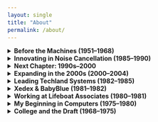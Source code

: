 ```yaml
---
layout: single
title: "About"
permalink: /about/
---
```


<details>
<summary><strong>Before the Machines (1951–1968)</strong></summary>
<div markdown="1">

- I was born on **November 23, 1951**.
- In **1955**, before my uncle moved to Worcester, **Uncle Gerald** lived with his family on the **opposite corner of our block**.
  - We had one corner; they had the other. I used to **play with my cousins** all the time.
  - When they moved to **Worcester**, it was **a little upsetting to me** as a child — it changed the dynamic of our close-knit family life.
- For reasons never fully explained to me, I qualified for a **two-year SP program** in junior high school.
  - As a result, I attended only **7th and 9th grade**, skipping **8th grade entirely**.
- Combined with my **late-year birthday**, this meant I was **younger than nearly everyone** at my educational level — which is how I ended up starting **college at age 16**.

- Moved from **Flushing** to **Douglaston**. Before then, I had been quite **shy and repressed**, not one to speak up or seek the spotlight.
- That started to change after the move. Around that time, my parents bought me a **chemistry set**, which I enthusiastically set up in the **basement** of our new home.
- I began conducting experiments, and by the third or fourth one, I learned how to make **purple dye**.
- When the experiment succeeded, I excitedly dumped the dye into the basement sink — not realizing my **mother was soaking her best linens** in that very sink.
- The linens all turned purple. My chemistry set **disappeared shortly thereafter**, and that experience left me with a **lifelong aversion to chemistry**.
- It also pushed me further toward interests like **electronics, music, and computing**.
- I did take one **college chemistry course**, but struggled to stay interested. I ended up **just reading the textbook**, taking the **final exam**, and scoring a **90**, which **blew the curve** — much to the frustration of my classmates.

- After we moved to **Douglaston** when I was **12 years old**, my parents gave me **two weeks of golf lessons** from the pro at the **Douglaston Golf Course**, which was right across the street from our new home.
  - I took to golf immediately, and for the first time in my life, I was able to **beat the school athletes** at a game they cared about.
  - This marked a **turning point in my confidence**.
  - In the **summers after school was over**, when I was younger, my mother used to take me to the **beach** with her every morning.
  - But once I learned to play golf, I would play **every single day**.
  - I played the **Douglaston Golf Course**, which I could walk to, and I had a **golf pass from the city** that let me play for just **75 cents a round**.
  - I also learned a very important lesson early on the golf course.
  - Being a naturally helpful person who understood things deeply, I had the urge to help other players with their golf swings when I saw them struggling.
  - But I quickly learned that **unsolicited help**, even if well-meaning, often led to **bad reactions**.
  - That experience taught me an early and lasting rule: **never give advice on a golf course unless someone asks for it**.
- Around age **15 or 16**, I had a powerful realization — it came either from a dream or my subconscious: that **everything in life is cyclical**.
  - Everything has a **beginning**, and eventually, an **end** — some things end sooner, some later.
  - This insight profoundly shaped how I approached life: it made me **adaptable**, more **accepting of change**, and better at **moving on** when things ended.
  - An extreme example of this is how I responded to being fired from **Xedex** — I immediately pivoted and went on to start **Techland Systems**.
- I discovered I thrived in **competitive environments** — not just golf, but also **bowling**, and even **archery**, where I won a **trophy at day camp at age 14**.
- These early competitive outlets shaped me profoundly. They helped me build confidence, learn to focus under pressure, and ultimately gave me the mindset that carried into tech and business.
- I’ve always had a strong sense of **independence**, even as a child — but my **rebelliousness** didn’t really emerge until I started **college**.
- Learned to drive from both my **mother and father** in **early 1968**, shortly before I started college.
- Joined the **New York Audio Society** and regularly attended their meetings.  
- At **age 18**, I subscribed to the **New York Philharmonic** and would attend concerts with my brother.  
- As with all things I’m passionate about, I dove deep — I’ve always been **insatiably curious**, and **audio technology** became a serious pursuit.  
- Studied under **Dr. Banesh Hoffmann** at **Queens College**  
  - A renowned physicist and mathematician best known for co-authoring *Relativity: The Special and the General Theory* with **Albert Einstein**.  
  - Hoffmann had been one of Einstein’s closest collaborators and advocates, helping defend and communicate the ideas of general relativity.  
  - He became a **mentor and advocate** for me during my college years and had a profound influence on my thinking.  
  - He wrote me an extraordinary **letter of recommendation**, calling me *“the best student I’ve had in 30 years of teaching”* and saying he *expected big things from me*.  
  - That letter has remained one of my most cherished acknowledgments — and a reminder of the power of mentorship in shaping a life.  
  - Hoffmann inspired in me a love for **systems thinking**, abstraction, and intellectual rigor that I carried into computing, strategy, and innovation.

</div>
</details>





<details>
<summary><strong>Innovating in Noise Cancellation (1985–1990)</strong></summary>
<div markdown="1">

- After leaving Techland, I was invited by **Mike Parella** to help **restructure Noise Cancellation Technologies (NCTI)**, a public company in Miami.
- I was tasked with **securing the patent rights to the Chaplin patent for systematic noise cancellation from **Professor Peter Chaplin** at the **University of Essex** in the UK.
- When I arrived, the team at Essex was skeptical due to past management experiences, but I **smoothed things over** and closed the deal for **£100,000**.
- Returning to the U.S., I sent **Eldon Ziegler** to Miami to evaluate NCT’s technical assets. His report: fire everyone and start from scratch.
- I hired Eldon as **VP of Engineering**, and he set up a new **lab in Columbia, Maryland**, while I ran operations from **Great Neck, NY**.
- I hired about a dozen people to rebuild the company, and **John McCloy Jr.** joined the team soon after.

### Diplomacy and Defense

- Each week I’d fly to **Baltimore** to work with Eldon and return to New York.
- I visited **John McCloy Sr.** — John Jr.’s father — in **Greenwich**, and had a deep, inspiring conversation.
- **John Sr.** was widely considered the most influential **private citizen of the 20th century**, having negotiated the **Cuban Missile Crisis settlement**.
- John Jr. introduced me to high-level contacts, including the **U.S. Secretary of Defense**, whom we met at the **Pentagon**.
- We sold some systems to the military and traveled together to **Berlin** and **Munich**.
- In **Berlin**, McCloy was treated like royalty — we attended **Herbert von Karajan’s final concert** of **Beethoven’s Ninth Symphony**.
- One day I crossed into **East Berlin** with a friend of McCloy’s. It was eerie — a surreal walk through a very different world.

### Boeing and Beyond

- In **1989**, I flew to **Seattle** to help close a deal with **Boeing**.
- The flight was repeatedly delayed and left at **3:00 AM**, putting me in the middle seat between **two nuns**.
- Despite no sleep, I performed well and closed the deal.
- I continued leading NCT until mid-1990, when I sold my **York Research stock** after settling litigation.

</div>
</details>

<details>
<summary><strong>Next Chapter: 1990s–2000</strong></summary>
<div markdown="1">

- In **late 1990**, I got my first real connection to the **Internet**, using **PPP over a modem**.
- My initial ISP was **Pipeline.com**, which would later become **MindSpring.com**.
- I quickly became adept at using early **web browsers** like **Netscape**, and began exploring the growing universe of online content.

- After receiving the **York Research settlement** in the summer of 1990, I also began learning about **investing**.
- I took courses at the **New York Institute of Finance** with renowned technician **Ralph Acampora**, gaining insight into **how markets worked**.
- I revisited software from **AIQ Systems**, a company I had helped during my Lifeboat days, and began actively using it in my trading and analysis.

- I attended an **AIQ seminar** in **Miami**, where I first saw the potential of applying technical software to **futures market analysis**.
- At the time, I was already running the **first version of TradeStation** on my home computer, connected to a **Signal data feed** via a crude **FM antenna**.
- Inspired by the seminar, I began building my **first futures trading system**, which was generating **profitable signals**.
- The challenge was **order execution** — there was no efficient way to get trades to the **futures pits** in real time.
- Working with **Eldon Ziegler** and my **broker**, we created a modem-based pipeline to transmit the trades for manual entry.
- This system — developed in **1993–1994** — was effectively my **first trading bot**.

- I later installed a **satellite dish on my roof** to feed TradeStation with better data.
- One day, while playing golf, I got a call from my broker: the system was up **$150,000**. I told him to let it run — it finished the day up **$340,000**.

- In **November 1991**, JoAnn and I bought a home in **Old Brookville, Long Island**, and moved in during the first half of 1992.
- Sadly, my **father died in 1994**, followed by my **mother** six months later. In **1996**, **JoAnn’s mother** passed away as well.

- Through my growing relationships with **casino executives (CNOs)**, I gained rare access to **golf courses**, **fights**, and **Super Bowls**.
- I attended major events like the **Sugar Ray Leonard vs. Hagler** fight in 1988, and was regularly invited to championship events.
- One highlight was the infamous **Tyson vs. Holyfield bite fight**, where I saw chaos break out in the MGM Grand and casino.
- During the 1990s, I also played over **140 rounds at Shadow Creek**, including a month where I played daily with **Kenny Green** as he rehabbed for the tour.

- I attended the **Studio 54 opening** at MGM, with **Elton John** performing for hours and drinks with **Tony Curtis**.
- At the **Bellagio opening**, JoAnn and I were flown by private jet and checked in on the runway, attending a private concert by **Van Cliburn**.

</div>
</details>

<details>
<summary><strong>Expanding in the 2000s (2000–2004)</strong></summary>
<div markdown="1">

<!-- Ready for narration -->

</div>
</details>

<details>
<summary><strong>Leading Techland Systems (1982–1985)</strong></summary>
<div markdown="1">

- After leaving Xedex in 1982, I founded **Techland Systems Inc.**, taking my entire team with me.
- I brought on **Richard Clowes**, a top former IBM salesperson, as **VP of Sales**.
- With the support of **Neil Colvin** and **Mike Aaronson**, I was introduced to **Reed Smith** and his colleague **Bob**, who had developed **3270 terminal emulation software**.
- This became the foundation of **BlueLynx**, our flagship product.
- Ironically, had things played out differently, BlueLynx might have become part of the Xedex product line — but instead, it was the core of something much bigger.
- **Techland** would ultimately earn me **$3.3 million**, but that payoff came years later.

### BlueLynx and TwinX

- **BlueLynx** provided **3270/5250 terminal emulation** and full **SNA/SDLC** mainframe connectivity.
- A **1984 DataPro report** praised it as a standout solution. ([Bitsavers PDF](https://www.bitsavers.org/pdf/datapro/protocol_conversion_systems/C23-825_Techland_Systems.pdf))
- It could emulate a **5251 Model 12** terminal and support **5256 printers**.
- We also released **TwinX**, a product that enabled Twinax connectivity to **IBM System/34 and 36**.

### Expansion and Growth

- In our first year, Richard Clowes brought in **$2 million in revenue**, landing major clients like **RJR Reynolds**, **New England Life**, and the **Federal Reserve Bank of San Francisco**.
- We grew to **50 employees** and opened offices at **Waterside Plaza** on the East River in New York.
- We launched a **Techland subsidiary in London**, run by Richard’s brother.
- Richard and I often flew over on the **Concorde**, and we expanded manufacturing by arranging **cost-effective hardware production in Malaysia**.

> On one such trip: we flew Concorde to London, then first-class via Singapore Airlines to China with stops in the New Territories and Bombay, and returned to NYC on Concorde — the entire journey cost just **$1,500 per person**.

### Eldon Ziegler and Product Development

- I wanted to build a personal information manager and asked **Neil Colvin** for a recommendation.
- He referred me to **Eldon Ziegler**, the best software developer he knew.
- Eldon joined to work on **a single software product** and delivered incredible results.
- Later, I would hire him again — this time as **VP of Engineering at NCTI** — where he played a much larger role in shaping the company.
- Over time, he became a **lifelong friend and collaborator**.

### Sale and Aftermath

- In **1985**, we were approached by **Bob Benningson** of **York Research**, who wanted to acquire Techland.
- After a year of negotiations, we sold Techland and became a **public company**.
- Within a month, I discovered the new owners had stopped **paying payroll taxes** to save cash.
- On the advice of my lawyers, I resigned immediately.
- York Research later **sued to reclaim our stock**, launching litigation that lasted until **1990**.
- That summer, Benningson settled with me, and I sold all my York shares for **$3.3 million**.
- The other original shareholders persisted and ultimately **won their case in 1991**.

</div>
</details>

<details>
<summary><strong>Xedex & BabyBlue (1981–1982)</strong></summary>
<div markdown="1">

- In **1981**, I was approached by **Mike Aaronson**, who needed help raising funds for a Z80-based coprocessor card he had developed.
- His invention would allow the **IBM PC**, which had just been released, to run **CP/M programs** — a huge deal since most useful software still ran on CP/M.
- I helped him structure a deal to raise **$10,000**, and in the process decided to leave Lifeboat and form a new venture.
- I teamed up with **Roland Joffe** (head of marketing at Lifeboat), his assistant **Rebecka**, and engineer **Bob Hassel**, and we founded **Xedex**.
- Roland established our main office in a **house on 6th Avenue in Burlington**, and hired top PR firm **Burson-Marsteller** to handle publicity.
- Bob opened a production office in **Suffern, New York**, where he began manufacturing what we called **BabyBlue**.
- Within five months, we were shipping product and getting strong coverage in the press.

> 📰 In **February 1982**, UPI reported:
> “XEDEX President Harris Landgarten said Baby Blue ‘will make the IBM machine more versatile than an Apple or a Tandy microcomputer in terms …’” — [UPI Archives](https://www.upi.com/Archives/1982/02/17/A-5-week-old-computer-company-Wednesday-unveiled-a-product-it/5338382770000)

- I knew early on that the **hardware and software had a limited shelf life** — the industry was evolving rapidly.
- Unfortunately, in late 1982 I discovered that **Bob Hassel** was sabotaging the hardware and had made a deal with the investor to **force me out**.
- I was **fired**, and took my team with me to start **Techland Systems**.
- Although I had to leave BabyBlue behind, I wasn't bitter. I had helped birth an idea and a product that was real — and I was about to do something even more impactful.
- It's worth noting that **BabyBlue II**, a later version of the product, was developed **after I had left the company**.

</div>
</details>

<details>
<summary><strong>Working at Lifeboat Associates (1980–1981)</strong></summary>
<div markdown="1">

- In **1979**, I got a call from **Tony Gold**, president of Lifeboat Associates, inviting me to join the company.
- In **1980**, I left my family's plumbing supply business to take the leap into software.
- At Lifeboat, I edited and published our newsletter, **Lifelines**, and one of my main responsibilities was writing a **weekly editorial**.
- These editorials discussed industry trends and often highlighted **technical issues** or **bugs** in common tools and compilers.
- I took pride in **documenting compiler bugs** — particularly in BASIC — to help fellow programmers avoid pitfalls.
- This transparency occasionally sparked backlash, especially from **Bill Gates**, who would personally call to complain when I published bugs related to Microsoft BASIC.
- Still, I believed in giving developers clear, honest information to work with.

### Industry Collaboration

- I negotiated **royalty contracts** with independent developers and third-party software authors.
- These included major relationships:
  - **Micro Focus** – COBOL compilers  
  - **Peter Rozen** – TMaker  
  - **Balcones Software** – accounting systems  
  - I frequently traveled to **Austin, TX** to coordinate with Balcones.

### Ford & Microsoft

- I helped **Ford Motor Company** develop its **early PC strategy**, and flew solo to present at their **Renaissance Center** headquarters in Detroit.
- Around that time, I also attended an **Intel conference in Oregon** with **Neil Colvin**.
- After the conference, **Bill Gates** personally gave Neil and me a tour of what would become **Microsoft’s first campus** in **Redmond**.
- At that moment, Microsoft had only leased **half the building**, but it was clear they were on the brink of something much larger.
- It was one of those moments that reminded me how far I'd come — from a quiet, technical kid to someone confidently speaking to senior execs at a Fortune 500 company.

### BIOS Opportunity

- I also worked closely with **Neil Colvin** of Phoenix Technologies and **Mike Aaronson**.
- I tested early BIOS products like **P-Mate**, and I was the one who first suggested there was a market need for a **third-party BIOS** — an idea that became foundational to the PC clone industry.

</div>
</details>

<details>
<summary><strong>My Beginning in Computers (1975–1980)</strong></summary>
<div markdown="1">

- After graduating college, I remained deeply interested in electronics and computing.
- Frustrated by early Fortran programming using **punch cards** and long turnaround times, I was eager for more immediate feedback.
- I built a number of **advanced Heathkits**, including a **digital FM receiver**.
- I ordered one of the first **HP-85** calculators and used it for physics calculations — it replaced the slide rule.

### Enter the Altair

- In 1973, I bought an **audio sweep generator kit** from **MITS** to align tape heads on my **TEAC** reel-to-reel.
- MITS later sent me a **$100 discount certificate**, and when they introduced the **Altair 8800** in *Popular Electronics* (1975), I ordered the kit immediately.
- Built it myself — it had **256 bytes of RAM** and blinking LEDs.

### BASIC Changes Everything

- I later upgraded the Altair to **4 KB of RAM** and loaded **Microsoft BASIC** from **paper tape**.
- It was the first time I could write code and get immediate results — a major shift from the delayed punch card workflows.

### Building Real Software

- After graduating in **December 1975**, I worked full-time at **Ace Brass**, my father's business.
- I had moved out of my parents' house in **1974** and was living in an apartment when I met **JoAnn** in December 1975.
- We were married on **May 6, 1978**, and bought our **first house in Douglaston** a year later, in **1979** — a major step forward in both our personal and professional lives.
- During this time — between graduation and my joining **Lifeboat Associates** — I had the opportunity to write several complete software systems.
- I purchased an **IMSAI Z-80 system** and developed a full **invoicing, packing list, and accounts receivable system** in BASIC for the business.
- Storage was done on **cassette tape** — floppy drives were not yet available.
- The system ran **CP/M**, and I sourced software from **Lifeboat Associates**, where I would later go on to work.

> That Altair wasn’t just my first PC. It was the **gateway to a lifelong career in tech**.

![Altair 8800](/assets/images/altair-8800.jpeg)  
*Altair 8800 – the first widely recognized personal computer*

![Teletype Model 33 ASR](/assets/images/teletype-asr33.jpg)  
*Teletype Model 33 ASR used for I/O*

</div>
</details>

<details>
<summary><strong>College and the Draft (1968–1975)</strong></summary>
<div markdown="1">

- I started college at **Queens College in fall 1968**, during the height of the **Vietnam draft**.
- I registered for the **draft on my 18th birthday**, but had a **college deferment** as long as I stayed enrolled.
- To stretch that deferment, I only registered for **12 credits per term**.
- I began as a **Computer Science major**, but after my first year, **Queens College dropped required courses** — which meant I no longer had to take English classes that didn’t interest me.
- From then on, I only took courses that **captivated me** — **physics**, **math**, **business law** — but continued at a slow pace.
- I enjoyed getting involved in my **house plan**, didn’t push myself too hard, and pursued my interests on my own terms.
- I joined the **Queens College golf team**, where I met **Danny Rosenthal**, who would later become a longtime friend and **CFO of Techland Systems**.
- In **August 1969**, I attended **Woodstock** with some friends. On the drive up, our car **overheated**, forcing us to **pull over and wait by the side of the road** while it cooled.
  - We eventually made it to the festival, where we joined hundreds of thousands in the **mud and music** — an experience that left a lasting impression.
- I was also an **avid bowler** in college — I competed on multiple **five-man teams**, participating in **Kegler tournaments** on weekends.
  - We did well, and I won numerous **trophies**, including one for bowling a **278 game** — 11 strikes followed by 8 pins — just shy of a perfect 300.
  - I received a **special trophy** for that achievement.

- In **1972**, my father became ill, and I took a **leave of absence** from college to run the family business, **Ace Brass**.
- My **grandfather**, who died right around the time I was born, had been a partner in a larger business called **Sanitary-Dash**, where both my father and his twin brother worked.
- When I was around **four or five**, Sanitary-Dash decided to relocate its operations to **Worcester, Massachusetts**.
- My father and mother didn’t want to move, so my father left the company and started a **smaller business**, founding **Ace Brass Manufacturing** in **Brooklyn**.
- Ace Brass had a compact but capable factory setup with **cutting machines, dealing machines, punch presses, threading machines, and saw sharpeners**.
- During that year, I learned to **set up and operate all the machines** myself.

- When I returned to school, the **draft was no longer a concern** — I had a high **lottery number**, declared myself **1-A**, and was no longer at risk.
- I decided to **re-dedicate myself to finishing school**, switching to a **Math major** since I had already accumulated the most credits in that area.
- I entered a full-on **learning sprint**, taking **18 credits per term**, plus **summer courses**.
- It was during this time that I studied under **Dr. Banesh Hoffmann**, who became a pivotal mentor.
- I graduated in **December 1975** — the same month I met **my future wife, JoAnn**.
- We were married on **May 6, 1978**.

</div>
</details>

